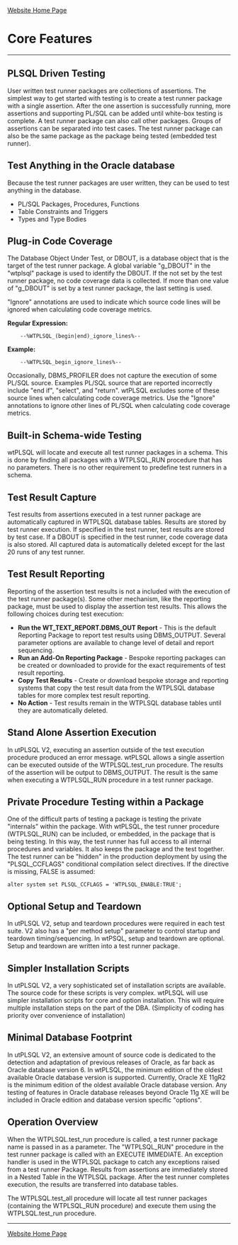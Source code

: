 [Website Home Page](README.md)

# Core Features

---
## PLSQL Driven Testing
User written test runner packages are collections of assertions.  The simplest way to get started with testing is to create a test runner package with a single assertion.  After the one assertion is successfully running, more assertions and supporting PL/SQL can be added until white-box testing is complete.  A test runner package can also call other packages.  Groups of assertions can be separated into test cases.  The test runner package can also be the same package as the package being tested (embedded test runner).

## Test Anything in the Oracle database
Because the test runner packages are user written, they can be used to test anything in the database.
- PL/SQL Packages, Procedures, Functions
- Table Constraints and Triggers
- Types and Type Bodies

## Plug-in Code Coverage
The Database Object Under Test, or DBOUT, is a database object that is the target of the test runner package.  A global variable "g_DBOUT" in the "wtplsql" package is used to identify the DBOUT.  If the not set by the test runner package, no code coverage data is collected.  If more than one value of "g_DBOUT" is set by a test runner package, the last setting is used.

"Ignore" annotations are used to indicate which source code lines will be ignored when calculating code coverage metrics.

**Regular Expression:**
```
    --%WTPLSQL_(begin|end)_ignore_lines%--
```
**Example:**
```
    --%WTPLSQL_begin_ignore_lines%--
```
Occasionally, DBMS_PROFILER does not capture the execution of some PL/SQL source.  Examples PL/SQL source that are reported incorrectly include "end if", "select", and "return".  wtPLSQL excludes some of these source lines when calculating code coverage metrics.  Use the "Ignore" annotations to ignore other lines of PL/SQL when calculating code coverage metrics.

## Built-in Schema-wide Testing
wtPLSQL will locate and execute all test runner packages in a schema.  This is done by finding all packages with a WTPLSQL_RUN procedure that has no parameters.  There is no other requirement to predefine test runners in a schema.

## Test Result Capture
Test results from assertions executed in a test runner package are automatically captured in WTPLSQL database tables.  Results are stored by test runner execution.  If specified in the test runner, test results are stored by test case.  If a DBOUT is specified in the test runner, code coverage data is also stored.  All captured data is automatically deleted except for the last 20 runs of any test runner.

## Test Result Reporting
Reporting of the assertion test results is not a included with the execution of the test runner package(s).  Some other mechanism, like the reporting package, must be used to display the assertion test results.  This allows the following choices during test execution:
- **Run the WT_TEXT_REPORT.DBMS_OUT Report** - This is the default Reporting Package to report test results using DBMS_OUTPUT.  Several parameter options are available to change level of detail and report sequencing.
- **Run an Add-On Reporting Package** - Bespoke reporting packages can be created or downloaded to provide for the exact requirements of test result reporting.
- **Copy Test Results** - Create or download bespoke storage and reporting systems that copy the test result data from the WTPLSQL database tables for more complex test result reporting.
- **No Action** - Test results remain in the WTPLSQL database tables until they are automatically deleted.

## Stand Alone Assertion Execution
In utPLSQL V2, executing an assertion outside of the test execution procedure produced an error message.  wtPLSQL allows a single assertion can be executed outside of the WTPLSQL.test_run procedure.  The results of the assertion will be output to DBMS_OUTPUT.  The result is the same when executing a WTPLSQL_RUN procedure in a test runner package.

## Private Procedure Testing within a Package
One of the difficult parts of testing a package is testing the private "internals" within the package.  With wtPLSQL, the test runner procedure (WTPLSQL_RUN) can be included, or embedded, in the package that is being testing.  In this way, the test runner has full access to all internal procedures and variables.  It also keeps the package and the test together.  The test runner can be "hidden" in the production deployment by using the "PLSQL_CCFLAGS" conditional compilation select directives.  If the directive is missing, FALSE is assumed:

```
alter system set PLSQL_CCFLAGS = 'WTPLSQL_ENABLE:TRUE';
```

## Optional Setup and Teardown
In utPLSQL V2, setup and teardown procedures were required in each test suite.  V2 also has a "per method setup" parameter to control startup and teardown timing/sequencing.  In wtPSQL, setup and teardown are optional.  Setup and teardown are written into a test runner package.

## Simpler Installation Scripts
In utPLSQL V2, a very sophisticated set of installation scripts are available.  The source code for these scripts is very complex.  wtPLSQL will use simpler installation scripts for core and option installation.  This will require multiple installation steps on the part of the DBA. (Simplicity of coding has priority over convenience of installation)

## Minimal Database Footprint
In utPLSQL V2, an extensive amount of source code is dedicated to the detection and adaptation of previous releases of Oracle, as far back as Oracle database version 6.  In wtPLSQL, the minimum edition of the oldest available Oracle database version is supported. Currently, Oracle XE 11gR2 is the minimum edition of the oldest available Oracle database version. Any testing of features in Oracle database releases beyond Oracle 11g XE will be included in Oracle edition and database version specific "options".

## Operation Overview
When the WTPLSQL.test_run procedure is called, a test runner package name is passed in as a parameter.  The "WTPLSQL_RUN" procedure in the test runner package is called with an EXECUTE IMMEDIATE.  An exception handler is used in the WTPLSQL package to catch any exceptions raised from a test runner Package.  Results from assertions are immediately stored in a Nested Table in the WTPLSQL package.  After the test runner completes execution, the results are transferred into database tables.

The WTPLSQL.test_all procedure will locate all test runner packages (containing the WTPLSQL_RUN procedure) and execute them using the WTPLSQL.test_run procedure.

---
[Website Home Page](README.md)
